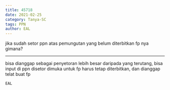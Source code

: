 ```yaml
---
title: 45718
date: 2021-02-25
category: Tanya-SC
tags: PPN
author: EAL
---
```


jika sudah setor ppn atas pemungutan yang belum diterbitkan fp nya gimana?

---

bisa dianggap sebagai penyetoran lebih besar daripada yang terutang, bisa input di ppn disetor dimuka untuk fp harus tetap diterbitkan, dan dianggap telat buat fp

`EAL`
